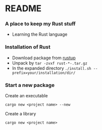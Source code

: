 # README #



### A place to keep my Rust stuff ###

* Learning the Rust language

### Installation of Rust ###

* Download package from [rustup](https://www.rust-lang.org/en-US/other-installers.html#more-rustup)
* Unpack by `tar -zvxf rust-*-.tar.gz` 
* In the expanded directory `./install.sh --prefix=your/installation/dir/`

### Start a new package ###
Create an executable

```
cargo new <project name> --new
```
Create a library

```
cargo new <project name>
```